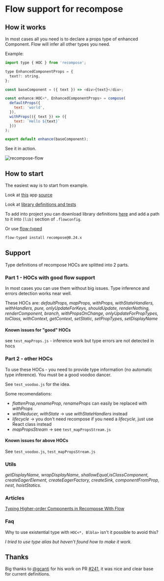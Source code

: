 # Flow support for recompose

## How it works

In most cases all you need is to declare a props type of enhanced Component.
Flow will infer all other types you need.

Example:

```javascript
import type { HOC } from 'recompose';

type EnhancedComponentProps = {
  text?: string,
};

const baseComponent = ({ text }) => <div>{text}</div>;

const enhance:HOC<*, EnhancedComponentProps> = compose(
  defaultProps({
    text: 'world',
  }),
  withProps(({ text }) => ({
    text: `Hello ${text}`
  }))
);

export default enhance(baseComponent);

```

See it in action.

![recompose-flow](https://user-images.githubusercontent.com/5077042/28116959-0c96ae2c-6714-11e7-930e-b1454c629908.gif)

## How to start

The easiest way is to start from example.

Look at [this](http://grader-meets-16837.netlify.com/) app [source](./flow-example)

Look at [library definitions and tests](./flow-typed/recompose_v0.24.x-/flow_v0.49.x-)

To add into project you can download library definitions [here](./flow-typed/recompose_v0.24.x/flow_v0.53.x-/recompose_v0.24.x.js) and add a path to it into `[lib]` section of `.flowconfig`.

Or use [flow-typed](https://github.com/flowtype/flow-typed)

```bash
flow-typed install recompose@0.24.x
```

## Support

Type definitions of recompose HOCs are splitted into 2 parts.

### Part 1 - HOCs with good flow support

In most cases you can use them without big issues.
Type inference and errors detection works near well.

These HOCs are: *defaultProps, mapProps, withProps, withStateHandlers, withHandlers, pure, onlyUpdateForKeys, shouldUpdate, renderNothing, renderComponent, branch, withPropsOnChange, onlyUpdateForPropTypes, toClass, withContext, getContext, setStatic, setPropTypes, setDisplayName*

#### Known issues for "good" HOCs

see `test_mapProps.js` - inference work but type errors are not detected in hocs

### Part 2 - other HOCs

To use these HOCs - you need to provide type information (no automatic type inference).
You must be a good voodoo dancer.

See `test_voodoo.js` for the idea.

Some recomendations:

- *flattenProp,renameProp, renameProps* can easily be replaced with _withProps_
- *withReducer, withState* -> use _withStateHandlers_ instead
- _lifecycle_ -> you don't need recompose if you need a _lifecycle_, just use React class instead
- _mapPropsStream_ -> see `test_mapPropsStream.js`

#### Known issues for above HOCs

See `test_voodoo.js`, `test_mapPropsStream.js`

### Utils

*getDisplayName, wrapDisplayName, shallowEqual,isClassComponent, createEagerElement, createEagerFactory, createSink, componentFromProp, nest, hoistStatics.*

### Articles 

[Typing Higher-order Components in Recompose With Flow](https://medium.com/flow-type/flow-support-in-recompose-1b76f58f4cfc)

### Faq

Why to use existential type with `HOC<*, Blbla>` isn't it possible to avoid this?

*I tried to use type alias but haven't found how to make it work.*

## Thanks

Big thanks to [@gcanti](https://github.com/gcanti) for his work on PR [#241](https://github.com/acdlite/recompose/pull/241), it was nice and clear base for current definitions.
